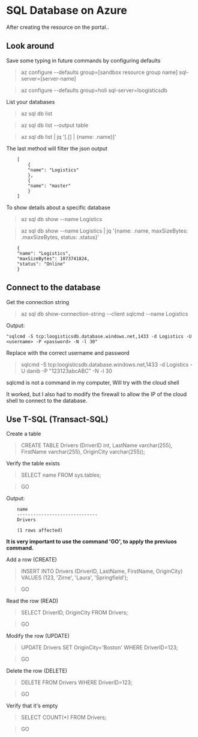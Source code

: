 # SQL Database on Azure

After creating the resource on the portal..


## Look around
Save some typing in future commands by configuring defaults
> az configure --defaults group=[sandbox resource group name] sql-server=[server-name]

> az configure --defaults group=holi sql-server=loogisticsdb

List your databases
> az sql db list

> az sql db list --output table

> az sql db list | jq '[.[] | {name: .name}]'

The last method will filter the json output

        [
            {
            "name": "Logistics"
            },
            {
            "name": "master"
            }
        ]

To show details about a specific database

> az sql db show --name Logistics

> az sql db show --name Logistics | jq '{name: .name, maxSizeBytes: .maxSizeBytes, status: .status}'

        {
        "name": "Logistics",
        "maxSizeBytes": 1073741824,
        "status": "Online"
        }


## Connect to the database

Get the connection string
> az sql db show-connection-string --client sqlcmd --name Logistics

Output:

    "sqlcmd -S tcp:loogisticsdb.database.windows.net,1433 -d Logistics -U <username> -P <password> -N -l 30"    

Replace with the correct username and password

> sqlcmd -S tcp:loogisticsdb.database.windows.net,1433 -d Logistics -U danib -P "123123abcABC" -N -l 30

sqlcmd is not a command in my computer, Will try with the cloud shell

It worked, but I also had to modify the firewall to allow the IP of the cloud shell to connect to the database.

## Use T-SQL (Transact-SQL)

Create a table
> CREATE TABLE Drivers (DriverID int, LastName varchar(255), FirstName varchar(255), OriginCity varchar(255));

Verify the table exists
> SELECT name FROM sys.tables;

> GO

Output:

        name
        ------------------------------
        Drivers

        (1 rows affected)

**It is very important to use the command 'GO', to apply the previuos command.**

Add a row (CREATE)
> INSERT INTO Drivers (DriverID, LastName, FirstName, OriginCity) VALUES (123, 'Zirne', 'Laura', 'Springfield');

>GO

Read the row (READ)

> SELECT DriverID, OriginCity FROM Drivers;

> GO

Modify the row (UPDATE)

> UPDATE Drivers SET OriginCity='Boston' WHERE DriverID=123;

>GO

Delete the row (DELETE)

> DELETE FROM Drivers WHERE DriverID=123;

> GO

Verify that it's empty 

> SELECT COUNT(*) FROM Drivers;

> GO